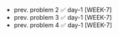 - prev. problem 2 ✅ day-1 [WEEK-7]
- prev. problem 3 ✅ day-1 [WEEK-7]
- prev. problem 4 ✅ day-1 [WEEK-7]